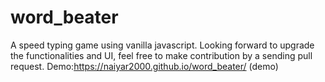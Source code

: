 # word_beater
A speed typing game using vanilla javascript.
Looking forward to upgrade the functionalities and UI, feel free to make contribution by a sending pull request.
Demo:https://naiyar2000.github.io/word_beater/
(demo)
